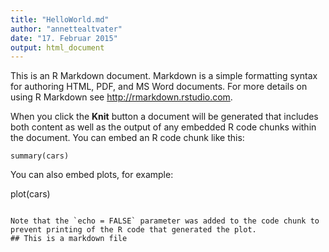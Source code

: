 ```yaml
---
title: "HelloWorld.md"
author: "annettealtvater"
date: "17. Februar 2015"
output: html_document
---
```


This is an R Markdown document. Markdown is a simple formatting syntax for authoring HTML, PDF, and MS Word documents. For more details on using R Markdown see <http://rmarkdown.rstudio.com>.

When you click the **Knit** button a document will be generated that includes both content as well as the output of any embedded R code chunks within the document. You can embed an R code chunk like this:

```{r}
summary(cars)
```

You can also embed plots, for example:

plot(cars)
```

Note that the `echo = FALSE` parameter was added to the code chunk to prevent printing of the R code that generated the plot.
## This is a markdown file

